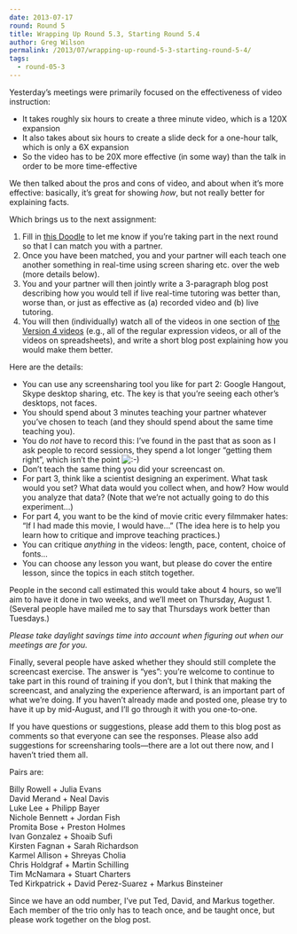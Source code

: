 ```yaml
---
date: 2013-07-17
round: Round 5
title: Wrapping Up Round 5.3, Starting Round 5.4
author: Greg Wilson
permalink: /2013/07/wrapping-up-round-5-3-starting-round-5-4/
tags:
  - round-05-3
---
```

Yesterday&#8217;s meetings were primarily focused on the effectiveness of video instruction:

*   It takes roughly six hours to create a three minute video, which is a 120X expansion
*   It also takes about six hours to create a slide deck for a one-hour talk, which is only a 6X expansion
*   So the video has to be 20X more effective (in some way) than the talk in order to be more time-effective

We then talked about the pros and cons of video, and about when it&#8217;s more effective: basically, it&#8217;s great for showing *how*, but not really better for explaining facts.

Which brings us to the next assignment:

1.  Fill in [this Doodle][1] to let me know if you&#8217;re taking part in the next round so that I can match you with a partner.
2.  Once you have been matched, you and your partner will each teach one another something in real-time using screen sharing etc. over the web (more details below).
3.  You and your partner will then jointly write a 3-paragraph blog post describing how you would tell if live real-time tutoring was better than, worse than, or just as effective as (a) recorded video and (b) live tutoring.
4.  You will then (individually) watch all of the videos in one section of [the Version 4 videos][2] (e.g., all of the regular expression videos, or all of the videos on spreadsheets), and write a short blog post explaining how you would make them better.

Here are the details:

*   You can use any screensharing tool you like for part 2: Google Hangout, Skype desktop sharing, etc. The key is that you&#8217;re seeing each other&#8217;s desktops, not faces.
*   You should spend about 3 minutes teaching your partner whatever you&#8217;ve chosen to teach (and they should spend about the same time teaching you).
*   You do *not* have to record this: I&#8217;ve found in the past that as soon as I ask people to record sessions, they spend a lot longer &#8220;getting them right&#8221;, which isn&#8217;t the point <img src="http://localhost:8080/wp-includes/images/smilies/icon_smile.gif" alt=":-)" class="wp-smiley" />
*   Don&#8217;t teach the same thing you did your screencast on.
*   For part 3, think like a scientist designing an experiment. What task would you set? What data would you collect when, and how? How would you analyze that data? (Note that we&#8217;re not actually going to do this experiment&#8230;)
*   For part 4, you want to be the kind of movie critic every filmmaker hates: &#8220;If I had made this movie, I would have&#8230;&#8221; (The idea here is to help you learn how to critique and improve teaching practices.)
*   You can critique *anything* in the videos: length, pace, content, choice of fonts&#8230;
*   You can choose any lesson you want, but please do cover the entire lesson, since the topics in each stitch together.

People in the second call estimated this would take about 4 hours, so we&#8217;ll aim to have it done in two weeks, and we&#8217;ll meet on Thursday, August 1. (Several people have mailed me to say that Thursdays work better than Tuesdays.)

*Please take daylight savings time into account when figuring out when our meetings are for you.*

Finally, several people have asked whether they should still complete the screencast exercise. The answer is &#8220;yes&#8221;: you&#8217;re welcome to continue to take part in this round of training if you don&#8217;t, but I think that making the screencast, and analyzing the experience afterward, is an important part of what we&#8217;re doing. If you haven&#8217;t already made and posted one, please try to have it up by mid-August, and I&#8217;ll go through it with you one-to-one.

If you have questions or suggestions, please add them to this blog post as comments so that everyone can see the responses. Please also add suggestions for screensharing tools—there are a lot out there now, and I haven&#8217;t tried them all.

Pairs are:

Billy Rowell + Julia Evans  
David Merand + Neal Davis  
Luke Lee + Philipp Bayer  
Nichole Bennett + Jordan Fish  
Promita Bose + Preston Holmes  
Ivan Gonzalez + Shoaib Sufi  
Kirsten Fagnan + Sarah Richardson  
Karmel Allison + Shreyas Cholia  
Chris Holdgraf + Martin Schilling  
Tim McNamara + Stuart Charters  
Ted Kirkpatrick + David Perez-Suarez + Markus Binsteiner

Since we have an odd number, I&#8217;ve put Ted, David, and Markus together. Each member of the trio only has to teach once, and be taught once, but please work together on the blog post.

 [1]: http://doodle.com/t4t7v37gukinea2r
 [2]: http://software-carpentry.org/4_0/
